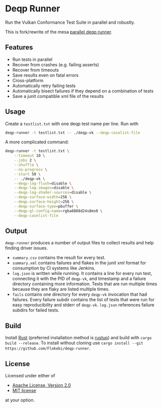 # Deqp Runner
Run the Vulkan Conformance Test Suite in parallel and robustly.

This is fork/rewrite of the mesa [parallel deqp runner](https://gitlab.freedesktop.org/mesa/parallel-deqp-runner).

## Features

- Run tests in parallel
- Recover from crashes (e.g. failing asserts)
- Recover from timeouts
- Save results even on fatal errors
- Cross-platform
- Automatically retry failing tests
- Automatically bisect failures if they depend on a combination of tests
- Save a junit compatible xml file of the results

## Usage
Create a `testlist.txt` with one deqp test name per line. Run with
```bash
deqp-runner -t testlist.txt -- ./deqp-vk --deqp-caselist-file
```

A more complicated command:
```bash
deqp-runner -t testlist.txt \
	--timeout 10 \
	--jobs 2 \
	--shuffle \
	--no-progress \
	--start 50 \
	-- ./deqp-vk \
	--deqp-log-flush=disable \
	--deqp-log-images=disable \
	--deqp-log-shader-sources=disable \
	--deqp-surface-width=256 \
	--deqp-surface-height=256 \
	--deqp-surface-type=pbuffer \
	--deqp-gl-config-name=rgba8888d24s8ms0 \
	--deqp-caselist-file
```

## Output
`deqp-runner` produces a number of output files to collect results and help finding driver issues.

- `summary.csv` contains the result for every test.
- `summary.xml` contains failures and flakes in the junit xml format for consumption by CI systems
  like Jenkins.
- `log.json` is written while running. It contains a line for every run test, connecting it with the
  PID of `deqp-vk`, and timestamp and a failure directory containing more information. Tests that
  are run multiple times because they are flaky are listed multiple times.
- `fails` contains one directory for every `deqp-vk` invocation that had failures. Every failure
  subdir contains the list of tests that were run for easy reproducibility and stderr of `deqp-vk`.
  `log.json` references failure subdirs for failed tests.

## Build
Install [Rust](https://rust-lang.org) (preferred installation method is [rustup](https://rustup.rs))
and build with `cargo build --release`.
To install without cloning use `cargo install --git https://github.com/Flakebi/deqp-runner`.

## License
Licensed under either of

 * [Apache License, Version 2.0](LICENSE-APACHE)
 * [MIT license](LICENSE-MIT)

at your option.
